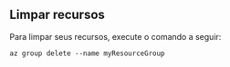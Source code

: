 ## <a name="clean-up-resources"></a>Limpar recursos

Para limpar seus recursos, execute o comando a seguir:

```azurecli
az group delete --name myResourceGroup
```
